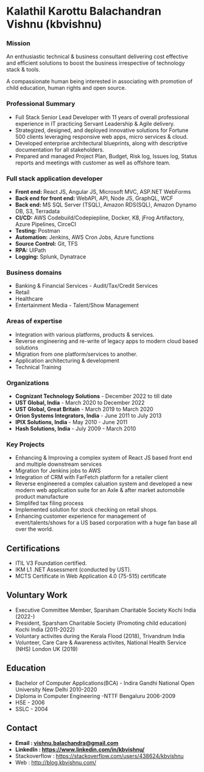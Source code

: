 # Kalathil Karottu Balachandran Vishnu (kbvishnu)

### Mission 
An enthusiastic technical & business consultant delivering cost effective and efficient
solutions to boost the business irrespective of technology stack & tools.

A compassionate human being interested in associating with promotion of child
education, human rights and open source.

### Professional Summary
- Full Stack Senior Lead Developer with 11 years of overall professional experience in IT
practicing Servant Leadership & Agile delivery.
- Strategized, designed, and deployed innovative solutions for Fortune 500 clients
leveraging responsive web apps, micro services & cloud.
- Developed enterprise architectural blueprints, along with descriptive documentation for
all stakeholders.
- Prepared and managed Project Plan, Budget, Risk log, Issues log, Status reports and
meetings with customer as well as offshore team.

### Full stack application developer
- **Front end:** React JS, Angular JS, Microsoft MVC, ASP.NET WebForms
- **Back end for front end:** WebAPI, API, Node JS, GraphQL, WCF
- **Back end:** MS SQL Server (TSQL), Amazon RDS(SQL), Amazon Dynamo DB, S3, Terradata
- **CI/CD:** AWS Codebuild/Codepiepline, Docker, K8, jFrog Artifactory, Azure Pipelines, CirceCI
- **Testing:** Postman
- **Automation:** Jenkins, AWS Cron Jobs, Azure functions
- **Source Control:** Git, TFS
- **RPA:** UIPath
- **Logging:** Splunk, Dynatrace 

### Business domains
 - Banking & Financial Services - Audit/Tax/Credit Services
 - Retail 
 - Healthcare
 - Entertainment Media - Talent/Show Management

### Areas of expertise
 - Integration with various platforms, products & services. 
 - Reverse engineering and re-write of legacy apps to modern cloud based solutions
 - Migration from one platform/services to another. 
 - Application architecturing & development
 - Technical Training

### Organizations 
 - **Cognizant Technology Solutions** - December 2022 to till date
 - **UST Global, India** - March 2020 to December 2022
 - **UST Global, Great Britain** - March 2019 to March 2020
 - **Orion Systems Integrators, India** - June 2011 to July 2013
 - **IPIX Solutions, India** -  May 2010 - June 2011
 - **Hash Solutions, India** - July 2009 - March 2010

### Key Projects
  - Enhancing & Improving a complex system of React JS based front end and multiple downstream services
  - Migration for Jenkins jobs to AWS 
  - Integration of CRM with FarFetch platform for a retailer client 
  - Reverse engineered a complex caluation system and developed a new modern web application suite for an Axle & after market automobile product manufacture
  - Simplifed tax filing process 
  - Implemented solution for stock checking on retail shops. 
  - Enhancing customer experience for management of event/talents/shows for a US based corporation with a huge fan base all over the world. 

## Certifications
  - ITIL V3 Foundation certified.
  - IKM L1 .NET Assessment (conducted by UST).
  - MCTS Certificate in Web Application 4.0 (75-515) certificate

## Voluntary Work
  - Executive Committee Member, Sparsham Charitable Society Kochi India (2022-)
  - President, Sparsham Charitable Society (Promoting child education) Kochi India (2011-2022)
  - Voluntary activites during the Kerala Flood (2018), Trivandrum India
  - Volunteer, Care Care & Awareness activites, National Health Service (NHS) London UK (2019)
  
## Education 
  - Bachelor of Computer Applications(BCA) - Indira Gandhi National Open University New Delhi 2010-2020
  - Diploma in Computer Engineering -NTTF Bengaluru 2006-2009
  - HSE  - 2006
  - SSLC - 2004

## Contact
  - **Email : vishnu.balachandra@gmail.com**
  - **LinkedIn : https://www.linkedin.com/in/kbvishnu/**
  - Stackoverflow : https://stackoverflow.com/users/438624/kbvishnu
  - Web : http://blog.kbvishnu.com/
  

<!--
**kbvishnu/kbvishnu** is a ✨ _special_ ✨ repository because its `README.md` (this file) appears on your GitHub profile.

Here are some ideas to get you started:

- 🔭 I’m currently working on ...
- 🌱 I’m currently learning ...
- 👯 I’m looking to collaborate on ...
- 🤔 I’m looking for help with ...
- 💬 Ask me about ...
- 📫 How to reach me: ...
- 😄 Pronouns: ...
- ⚡ Fun fact: ...
-->
